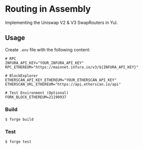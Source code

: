 # Routing in Assembly

Implementing the Uniswap V2 & V3 SwapRouters in Yul.

## Usage

Create `.env` file with the following content:

```text
# RPC
INFURA_API_KEY="YOUR_INFURA_API_KEY"
RPC_ETHEREUM="https://mainnet.infura.io/v3/${INFURA_API_KEY}"

# BlockExplorer
ETHERSCAN_API_KEY_ETHEREUM="YOUR_ETHERSCAN_API_KEY"
ETHERSCAN_URL_ETHEREUM="https://api.etherscan.io/api"

# Test Environment (Optional)
FORK_BLOCK_ETHEREUM=21190937
```

### Build

```shell
$ forge build
```

### Test

```shell
$ forge test
```
